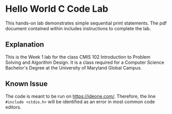 # Hello World C Code Lab
This hands-on lab demonstrates simple sequential print statements. The pdf document contained within includes instructions to complete the lab.

## Explanation
This is the Week 1 lab for the class CMIS 102 Introduction to Problem Solving and Algorithm Design.  It is a class required for a Computer Science Bachelor's Degree at the University of Maryland Global Campus.

## Known Issue
The code is meant to be run on https://ideone.com/.  Therefore, the line `#include <stdio.h>` will be identified as an error in most common code editors.
